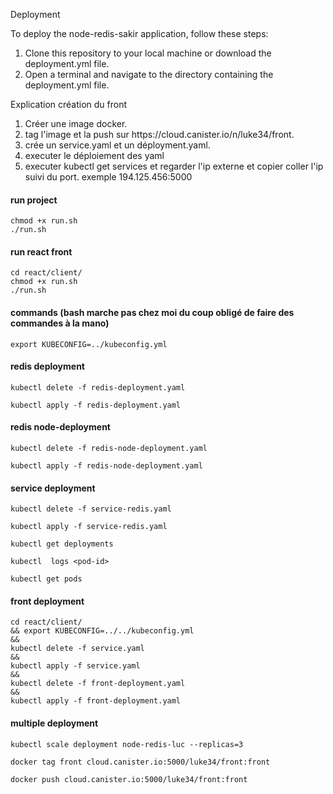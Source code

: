 Deployment

To deploy the node-redis-sakir application, follow these steps:

<ol>
<li> Clone this repository to your local machine or download the deployment.yml file. </li>
<li> Open a terminal and navigate to the directory containing the deployment.yml file. </li>
</ol>

Explication création du front
<ol>
<li> Créer une image docker. </li>
<li>tag l'image et la push sur https://cloud.canister.io/n/luke34/front. </li>
<li>crée un service.yaml et un déployment.yaml. </li>
<li>executer le déploiement des yaml </li>
<li>executer kubectl get services et regarder l'ip externe et copier coller l'ip suivi du port. exemple 194.125.456:5000 </li>
</ol>


#### run project
```shell
chmod +x run.sh
./run.sh
```

#### run react front
```shell
cd react/client/
chmod +x run.sh
./run.sh
```




#### commands (bash marche pas chez moi du coup obligé de faire des commandes à la mano)

```shell
export KUBECONFIG=../kubeconfig.yml
```

#### redis deployment
```shell
kubectl delete -f redis-deployment.yaml
```
```shell
kubectl apply -f redis-deployment.yaml
```

#### redis node-deployment
```shell
kubectl delete -f redis-node-deployment.yaml
```
```shell
kubectl apply -f redis-node-deployment.yaml
```

#### service deployment 
```shell
kubectl delete -f service-redis.yaml
```
```shell
kubectl apply -f service-redis.yaml
```

```shell
kubectl get deployments
```
```shell
kubectl  logs <pod-id>
```

```shell
kubectl get pods
```

#### front deployment
```shell
cd react/client/
&& export KUBECONFIG=../../kubeconfig.yml
&&
kubectl delete -f service.yaml 
&& 
kubectl apply -f service.yaml
&&
kubectl delete -f front-deployment.yaml 
&& 
kubectl apply -f front-deployment.yaml 

```

#### multiple deployment
```shell
kubectl scale deployment node-redis-luc --replicas=3
```

```
docker tag front cloud.canister.io:5000/luke34/front:front
```

````
docker push cloud.canister.io:5000/luke34/front:front
````